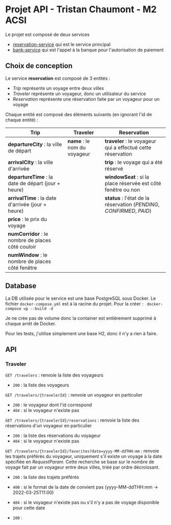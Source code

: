 # Projet API - Tristan Chaumont - M2 ACSI

Le projet est composé de deux services
- [reservation-service](https://github.com/tristan-chaumont/reservation-service) qui est le service principal
- [bank-service](https://github.com/tristan-chaumont/bank-service) qui est l'appel à la banque pour l'autorisation de paiement

## Choix de conception

Le service **reservation** est composé de 3 entités :
- *Trip* représente un voyage entre deux villes
- *Traveler* représente un voyageur, donc un utilisateur du service
- *Reservation* représente une réservation faite par un voyageur pour un voyage

Chaque entité est composé des éléments suivants (en ignorant l'id de chaque entité) :

| Trip | Traveler | Reservation |
| --- | --- | --- |
| **departureCity** : la ville de départ | **name** : le nom du voyageur | **traveler** : le voyageur qui a effectué cette réservation |
| **arrivalCity** : la ville d'arrivée | | **trip** : le voyage qui a été réservé |
| **departureTime** : la date de départ (jour + heure) | | **windowSeat** : si la place réservée est côté fenêtre ou non |
| **arrivalTime** : la date d'arrivée (jour + heure) | | **status** : l'état de la réservation (*PENDING*, *CONFIRMED*, *PAID*) |
| **price** : le prix du voyage | | |
| **numCorridor** : le nombre de places côté couloir | | |
| **numWindow** : le nombre de places côté fenêtre | | |

## Database

La DB utilisée pour le service est une base PostgreSQL sous Docker. Le fichier `docker-compose.yml` est à la racine du projet. Pour la créer :
``` docker-compose up --build -d```

Je ne crée pas de volume donc la container est entièrement supprimé à chaque arrêt de Docker.

Pour les tests, j'utilise simplement une base H2, donc il n'y a rien à faire.

## API

### Traveler

```GET /travelers``` : renvoie la liste des voyageurs
- `200` : la liste des voyageurs

```GET /travelers/{travelerId}``` : renvoie un voyageur en particulier
- `200` : le voyageur dont l'id correspond
- `404` : si le voyageur n'existe pas

```GET /travelers/{travelerId}/reservations``` : renvoie la liste des réservations d'un voyageur en particulier
- `200` : la liste des réservations du voyageur
- `404` : si le voyageur n'existe pas

```GET /travelers/{travelerId}/favorites?date=yyyy-MM-ddTHH:mm``` : renvoie les trajets préférés du voyageur, uniquement s'il existe un voyage à la date spécifiée en *RequestParam*. Cette recherche se base sur le nombre de voyage fait par un voyageur entre deux villes, triéé par ordre décroissant.
- `200` : la liste des trajets préférés
- `400` : si le format de la date de convient pas (yyyy-MM-ddTHH:mm -> 2022-03-25T11:00)
- `404` : si le voyageur n'existe pas ou s'il n'y a pas de voyage disponible pour cette date


- `200` : 
